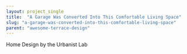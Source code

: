 ```yaml
---
layout: project_single
title:  "A Garage Was Converted Into This Comfortable Living Space"
slug: "a-garage-was-converted-into-this-comfortable-living-space"
parent: "awesome-terrace-design"
---
```

Home Design by the Urbanist Lab